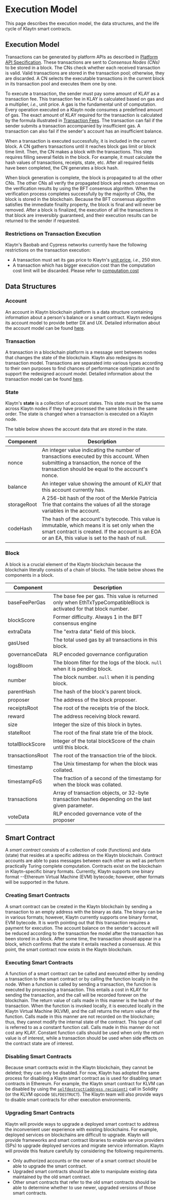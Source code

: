 # Execution Model

This page describes the execution model, the data structures, and the life cycle of Klaytn smart contracts.

## Execution Model <a href="#execution-model" id="execution-model"></a>

Transactions can be generated by platform APIs as described in [Platform API Specification](../../../../dapp/json-rpc/api-references/). These transactions are sent to _Consensus Nodes (CNs)_ to be stored in a block. The CNs check whether each received transaction is valid. Valid transactions are stored in the transaction pool; otherwise, they are discarded. A CN selects the executable transactions in the current block in its transaction pool and executes them one by one.

To execute a transaction, the sender must pay some amount of KLAY as a transaction fee. This transaction fee in KLAY is calculated based on gas and a multiplier, _i.e._, unit price. A gas is the fundamental unit of computation. Every operation executed on a Klaytn node consumes a predefined amount of gas. The exact amount of KLAY required for the transaction is calculated by the formula illustrated in [Transaction Fees](../transaction-fees/). The transaction can fail if the sender submits a transaction accompanied by insufficient gas. A transaction can also fail if the sender's account has an insufficient balance.

When a transaction is executed successfully, it is included in the current block. A CN gathers transactions until it reaches block gas limit or block time limit. Then, the CN makes a block with the transactions. This step requires filling several fields in the block. For example, it must calculate the hash values of transactions, receipts, state, etc. After all required fields have been completed, the CN generates a block hash.

When block generation is complete, the block is propagated to all the other CNs. The other CNs all verify the propagated block and reach consensus on the verification results by using the BFT consensus algorithm. When the verification process completes successfully by the majority of CNs, the block is stored in the blockchain. Because the BFT consensus algorithm satisfies the immediate finality property, the block is final and will never be removed. After a block is finalized, the execution of all the transactions in that block are irreversibly guaranteed, and their execution results can be returned to the sender if requested.

### Restrictions on Transaction Execution <a href="#restrictions-on-transaction-execution" id="restrictions-on-transaction-execution"></a>

Klaytn's Baobab and Cypress networks currently have the following restrictions on the transaction execution:

* A transaction must set its gas price to Klaytn's [unit price](../klaytn-native-coin-klay.md#units-of-klay), _i.e._, 250 ston.
* A transaction which has bigger execution cost than the computation cost limit will be discarded. Please refer to [computation cost](computation-cost/)

## Data Structures <a href="#data-structures" id="data-structures"></a>

### Account <a href="#account" id="account"></a>

An account in Klaytn blockchain platform is a data structure containing information about a person's balance or a smart contract. Klaytn redesigns its account model to provide better DX and UX. Detailed information about the account model can be found [here](../accounts.md).

### Transaction <a href="#transaction" id="transaction"></a>

A transaction in a blockchain platform is a message sent between nodes that changes the state of the blockchain. Klaytn also redesigns its transaction model. Transactions are separated into various types according to their own purposes to find chances of performance optimization and to support the redesigned account model. Detailed information about the transaction model can be found [here](../transactions/).

### State <a href="#state" id="state"></a>

Klaytn's **state** is a collection of account states. This state must be the same across Klaytn nodes if they have processed the same blocks in the same order. The state is changed when a transaction is executed on a Klaytn node.

The table below shows the account data that are stored in the state.

| Component   | Description                                                                                                                                                                                           |
| ----------- | ----------------------------------------------------------------------------------------------------------------------------------------------------------------------------------------------------- |
| nonce       | An integer value indicating the number of transactions executed by this account. When submitting a transaction, the nonce of the transaction should be equal to the account's nonce.                  |
| balance     | An integer value showing the amount of KLAY that this account currently has.                                                                                                                          |
| storageRoot | A 256-bit hash of the root of the Merkle Patricia Trie that contains the values of all the storage variables in the account.                                                                          |
| codeHash    | The hash of the account's bytecode. This value is immutable, which means it is set only when the smart contract is created. If the account is an EOA or an EA, this value is set to the hash of null. |

### Block <a href="#block" id="block"></a>

A block is a crucial element of the Klaytn blockchain because the blockchain literally consists of a chain of blocks. The table below shows the components in a block.

| Component        | Description                                                                                                         |
| ---------------- | ------------------------------------------------------------------------------------------------------------------- |
| baseFeePerGas    | The base fee per gas. This value is returned only when EthTxTypeCompatibleBlock is activated for that block number. |
| blockScore       | Former difficulty. Always 1 in the BFT consensus engine                                                             |
| extraData        | The "extra data" field of this block.                                                                               |
| gasUsed          | The total used gas by all transactions in this block.                                                               |
| governanceData   | RLP encoded governance configuration                                                                                |
| logsBloom        | The bloom filter for the logs of the block. `null` when it is pending block.                                        |
| number           | The block number. `null` when it is pending block.                                                                  |
| parentHash       | The hash of the block's parent block.                                                                               |
| proposer         | The address of the block proposer.                                                                                  |
| receiptsRoot     | The root of the receipts trie of the block.                                                                         |
| reward           | The address receiving block reward.                                                                                 |
| size             | Integer the size of this block in bytes.                                                                            |
| stateRoot        | The root of the final state trie of the block.                                                                      |
| totalBlockScore  | Integer of the total blockScore of the chain until this block.                                                      |
| transactionsRoot | The root of the transaction trie of the block.                                                                      |
| timestamp        | The Unix timestamp for when the block was collated.                                                                 |
| timestampFoS     | The fraction of a second of the timestamp for when the block was collated.                                          |
| transactions     | Array of transaction objects, or 32-byte transaction hashes depending on the last given parameter.                  |
| voteData         | RLP encoded governance vote of the proposer                                                                         |

## Smart Contract <a href="#smart-contract" id="smart-contract"></a>

A _smart contract_ consists of a collection of code (functions) and data (state) that resides at a specific address on the Klaytn blockchain. Contract accounts are able to pass messages between each other as well as perform practically Turing complete computation. Contracts exist on the blockchain in Klaytn-specific binary formats. Currently, Klaytn supports one binary format --Ethereum Virtual Machine (EVM) bytecode; however, other formats will be supported in the future.

### Creating Smart Contracts <a href="#creating-smart-contracts" id="creating-smart-contracts"></a>

A smart contract can be created in the Klaytn blockchain by sending a transaction to an empty address with the binary as data. The binary can be in various formats; however, Klaytn currently supports one binary format, EVM bytecode. It is worth pointing out that this transaction requires a payment for execution. The account balance on the sender's account will be reduced according to the transaction fee model after the transaction has been stored in a block. After some time, the transaction should appear in a block, which confirms that the state it entails reached a consensus. At this point, the smart contract now exists in the Klaytn blockchain.

### Executing Smart Contracts <a href="#executing-smart-contracts" id="executing-smart-contracts"></a>

A function of a smart contract can be called and executed either by sending a transaction to the smart contract or by calling the function locally in the node. When a function is called by sending a transaction, the function is executed by processing a transaction. This entails a cost in KLAY for sending the transaction, and the call will be recorded forever on the blockchain. The return value of calls made in this manner is the hash of the transaction. When the function is invoked locally, it is executed locally in the Klaytn Virtual Machine (KLVM), and the call returns the return value of the function. Calls made in this manner are not recorded on the blockchain; thus, they cannot modify the internal state of the contract. This type of call is referred to as a constant function call. Calls made in this manner do not cost any KLAY. Constant function calls should be used when only the return value is of interest, while a transaction should be used when side effects on the contract state are of interest.

### Disabling Smart Contracts <a href="#disabling-smart-contracts" id="disabling-smart-contracts"></a>

Because smart contracts exist in the Klaytn blockchain, they cannot be deleted; they can only be disabled. For now, Klaytn has adopted the same process for disabling a Klaytn smart contract as is used for disabling smart contracts in Ethereum. For example, the Klaytn smart contract for KLVM can be disabled by using the [`selfdestruct(address recipient)`](https://solidity.readthedocs.io/en/v0.5.6/introduction-to-smart-contracts.html#self-destruct) call in Solidity (or the KLVM opcode `SELFDESTRUCT`). The Klaytn team will also provide ways to disable smart contracts for other execution environments.

### Upgrading Smart Contracts <a href="#upgrading-smart-contracts" id="upgrading-smart-contracts"></a>

Klaytn will provide ways to upgrade a deployed smart contract to address the inconvenient user experience with existing blockchains. For example, deployed services on blockchains are difficult to upgrade. Klaytn will provide frameworks and smart contract libraries to enable service providers (SPs) to upgrade deployed services and migrate service information. Klaytn will provide this feature carefully by considering the following requirements.

* Only authorized accounts or the owner of a smart contract should be able to upgrade the smart contract.
* Upgraded smart contracts should be able to manipulate existing data maintained by the old smart contract.
* Other smart contracts that refer to the old smart contracts should be able to determine whether to use newer, upgraded versions of those smart contracts.
